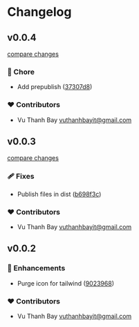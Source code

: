 # Changelog


## v0.0.4

[compare changes](https://github.com/vuthanhbayit/tailwind-purge-icon/compare/v0.0.3...v0.0.4)

### 🏡 Chore

- Add prepublish ([37307d8](https://github.com/vuthanhbayit/tailwind-purge-icon/commit/37307d8))

### ❤️ Contributors

- Vu Thanh Bay <vuthanhbayit@gmail.com>

## v0.0.3

[compare changes](https://github.com/vuthanhbayit/tailwind-purge-icon/compare/v0.0.2...v0.0.3)

### 🩹 Fixes

- Publish files in dist ([b698f3c](https://github.com/vuthanhbayit/tailwind-purge-icon/commit/b698f3c))

### ❤️ Contributors

- Vu Thanh Bay <vuthanhbayit@gmail.com>

## v0.0.2


### 🚀 Enhancements

- Purge icon for tailwind ([9023968](https://github.com/vuthanhbayit/tailwind-purge-icon/commit/9023968))

### ❤️ Contributors

- Vu Thanh Bay <vuthanhbayit@gmail.com>

